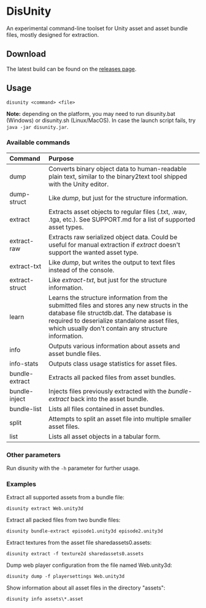 DisUnity
=========

An experimental command-line toolset for Unity asset and asset bundle files, mostly designed for extraction.

Download
--------

The latest build can be found on the [releases page](https://github.com/ata4/disunity/releases).

Usage
-----

    disunity <command> <file>
    
**Note:** depending on the platform, you may need to run disunity.bat (Windows) or disunity.sh (Linux/MacOS). In case the launch script fails, try `java -jar disunity.jar`.

### Available commands

| Command        | Purpose
| :------------- | :-------------
| dump           | Converts binary object data to human-readable plain text, similar to the binary2text tool shipped with the Unity editor.
| dump-struct    | Like *dump*, but just for the structure information.
| extract        | Extracts asset objects to regular files (.txt, .wav, .tga, etc.). See SUPPORT.md for a list of supported asset types.
| extract-raw    | Extracts raw serialized object data. Could be useful for manual extraction if *extract* doesn't support the wanted asset type.
| extract-txt    | Like *dump*, but writes the output to text files instead of the console.
| extract-struct | Like *extract-txt*, but just for the structure information.
| learn          | Learns the structure information from the submitted files and stores any new structs in the database file structdb.dat. The database is required to deserialize standalone asset files, which usually don't contain any structure information.
| info           | Outputs various information about assets and asset bundle files.
| info-stats     | Outputs class usage statistics for asset files.
| bundle-extract | Extracts all packed files from asset bundles.
| bundle-inject  | Injects files previously extracted with the *bundle-extract* back into the asset bundle.
| bundle-list    | Lists all files contained in asset bundles.
| split          | Attempts to split an asset file into multiple smaller asset files.
| list           | Lists all asset objects in a tabular form.

### Other parameters

Run disunity with the `-h` parameter for further usage.

### Examples

Extract all supported assets from a bundle file:

    disunity extract Web.unity3d

Extract all packed files from two bundle files:

    disunity bundle-extract episode1.unity3d episode2.unity3d

Extract textures from the asset file sharedassets0.assets:

    disunity extract -f texture2d sharedassets0.assets

Dump web player configuration from the file named Web.unity3d:

    disunity dump -f playersettings Web.unity3d

Show information about all asset files in the directory "assets":

    disunity info assets\*.asset
